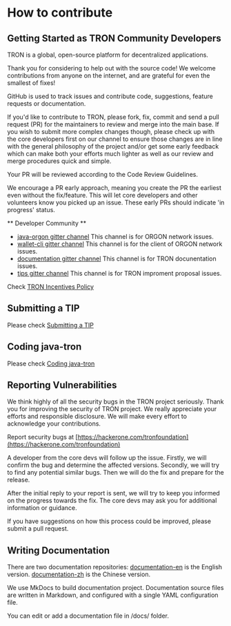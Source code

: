 # How to contribute

## Getting Started as TRON Community Developers

TRON is a global, open-source platform for decentralized applications.

Thank you for considering to help out with the source code! We welcome contributions from anyone on the internet, and are grateful for even the smallest of fixes!

GitHub is used to track issues and contribute code, suggestions, feature requests or documentation.

If you'd like to contribute to TRON, please fork, fix, commit and send a pull request (PR) for the maintainers to review and merge into the main base. If you wish to submit more complex changes though, please check up with the core developers first on our channel to ensure those changes are in line with the general philosophy of the project and/or get some early feedback which can make both your efforts much lighter as well as our review and merge procedures quick and simple.

Your PR will be reviewed according to the Code Review Guidelines.

We encourage a PR early approach, meaning you create the PR the earliest even without the fix/feature. This will let core developers and other volunteers know you picked up an issue. These early PRs should indicate 'in progress' status.

** Developer Community **

* [java-orgon gitter channel](https://gitter.im/tronprotocol/allcoredev)
This channel is for ORGON network issues.
* [wallet-cli gitter channel](https://gitter.im/tronprotocol/wallet-cli)
This channel is for the client of ORGON network issues.
* [documentation gitter channel](https://gitter.im/tronprotocol/documentation)
This channel is for TRON docunentation issues.
* [tips gitter channel](https://gitter.im/tronprotocol/TIPs)
This channel is for TRON improment proposal issues.

Check [TRON Incentives Policy](incentives.md)

## Submitting a TIP

Please check [Submitting a TIP](./tips.md)

## Coding java-tron

Please check [Coding java-tron](./java-orgon.md)

## Reporting Vulnerabilities

We think highly of all the security bugs in the TRON project seriously. Thank you for improving the security of TRON project. We really appreciate your efforts and responsible disclosure. We will make every effort to acknowledge your contributions.

Report security bugs at [https://hackerone.com/tronfoundation](https://hackerone.com/tronfoundation)

A developer from the core devs will follow up the issue. Firstly, we will confirm the bug and determine the affected versions. Secondly, we will try to find any potential similar bugs. Then we will do the fix and prepare for the release.

After the initial reply to your report is sent, we will try to keep you informed on the progress towards the fix. The core devs may ask you for additional information or guidance.

If you have suggestions on how this process could be improved, please submit a pull request.

## Writing Documentation

There are two documentation repositories:
[documentation-en](https://github.com/tronprotocol/documentation-en) is the English version.
[documentation-zh](https://github.com/tronprotocol/documentation-zh) is the Chinese version.

We use MkDocs to build documentation project. Documentation source files are written in Markdown, and configured with a single YAML configuration file.

You can edit or add a documentation file in /docs/ folder.

